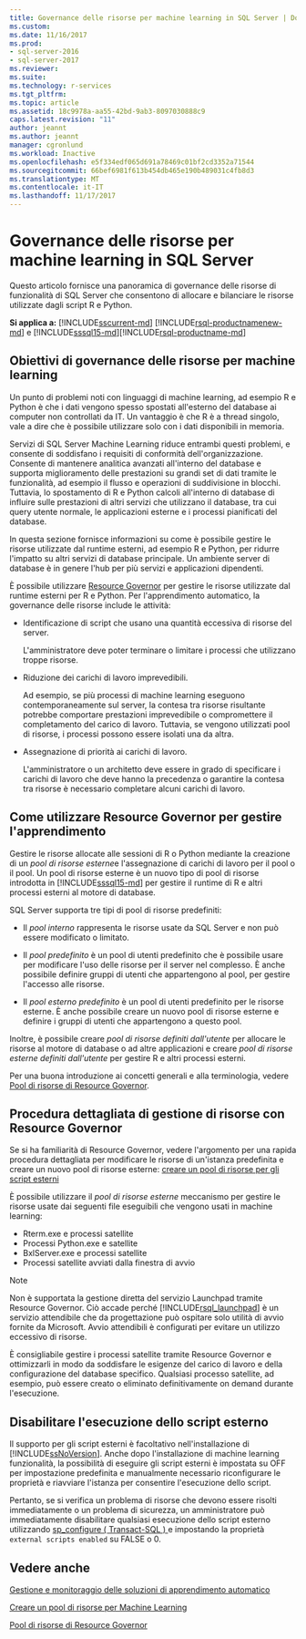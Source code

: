 ```yaml
---
title: Governance delle risorse per machine learning in SQL Server | Documenti Microsoft
ms.custom: 
ms.date: 11/16/2017
ms.prod:
- sql-server-2016
- sql-server-2017
ms.reviewer: 
ms.suite: 
ms.technology: r-services
ms.tgt_pltfrm: 
ms.topic: article
ms.assetid: 18c9978a-aa55-42bd-9ab3-8097030888c9
caps.latest.revision: "11"
author: jeannt
ms.author: jeannt
manager: cgronlund
ms.workload: Inactive
ms.openlocfilehash: e5f334edf065d691a78469c01bf2cd3352a71544
ms.sourcegitcommit: 66bef6981f613b454db465e190b489031c4fb8d3
ms.translationtype: MT
ms.contentlocale: it-IT
ms.lasthandoff: 11/17/2017
---
```

# <a name="resource-governance-for-machine-learning-in-sql-server"></a>Governance delle risorse per machine learning in SQL Server

Questo articolo fornisce una panoramica di governance delle risorse di funzionalità di SQL Server che consentono di allocare e bilanciare le risorse utilizzate dagli script R e Python.

**Si applica a:** [!INCLUDE[sscurrent-md](../../includes/sscurrent-md.md)] 
 [!INCLUDE[rsql-productnamenew-md](../../includes/rsql-productnamenew-md.md)] e [!INCLUDE[sssql15-md](../../includes/sssql15-md.md)][!INCLUDE[rsql-productname-md](../../includes/rsql-productname-md.md)]

## <a name="goals-of-resource-governance-for-machine-learning"></a>Obiettivi di governance delle risorse per machine learning

Un punto di problemi noti con linguaggi di machine learning, ad esempio R e Python è che i dati vengono spesso spostati all'esterno del database ai computer non controllati da IT. Un vantaggio è che R è a thread singolo, vale a dire che è possibile utilizzare solo con i dati disponibili in memoria. 

Servizi di SQL Server Machine Learning riduce entrambi questi problemi, e consente di soddisfano i requisiti di conformità dell'organizzazione. Consente di mantenere analitica avanzati all'interno del database e supporta miglioramento delle prestazioni su grandi set di dati tramite le funzionalità, ad esempio il flusso e operazioni di suddivisione in blocchi. Tuttavia, lo spostamento di R e Python calcoli all'interno di database di influire sulle prestazioni di altri servizi che utilizzano il database, tra cui query utente normale, le applicazioni esterne e i processi pianificati del database.

In questa sezione fornisce informazioni su come è possibile gestire le risorse utilizzate dal runtime esterni, ad esempio R e Python, per ridurre l'impatto su altri servizi di database principale. Un ambiente server di database è in genere l'hub per più servizi e applicazioni dipendenti.

È possibile utilizzare [Resource Governor](../../relational-databases/resource-governor/resource-governor.md) per gestire le risorse utilizzate dal runtime esterni per R e Python.  Per l'apprendimento automatico, la governance delle risorse include le attività:

+ Identificazione di script che usano una quantità eccessiva di risorse del server.
  
     L'amministratore deve poter terminare o limitare i processi che utilizzano troppe risorse.
  
+ Riduzione dei carichi di lavoro imprevedibili.
  
     Ad esempio, se più processi di machine learning eseguono contemporaneamente sul server, la contesa tra risorse risultante potrebbe comportare prestazioni imprevedibile o compromettere il completamento del carico di lavoro. Tuttavia, se vengono utilizzati pool di risorse, i processi possono essere isolati una da altra.
  
-   Assegnazione di priorità ai carichi di lavoro.
  
     L'amministratore o un architetto deve essere in grado di specificare i carichi di lavoro che deve hanno la precedenza o garantire la contesa tra risorse è necessario completare alcuni carichi di lavoro.

## <a name="how-to-use-resource-governor-to-manage-machine-learning"></a>Come utilizzare Resource Governor per gestire l'apprendimento
 
Gestire le risorse allocate alle sessioni di R o Python mediante la creazione di un *pool di risorse esterne*e l'assegnazione di carichi di lavoro per il pool o il pool. Un pool di risorse esterne è un nuovo tipo di pool di risorse introdotta in [!INCLUDE[sssql15-md](../../includes/sssql15-md.md)] per gestire il runtime di R e altri processi esterni al motore di database.

SQL Server supporta tre tipi di pool di risorse predefiniti: 
  
-   Il *pool interno* rappresenta le risorse usate da SQL Server e non può essere modificato o limitato.
  
-   Il *pool predefinito* è un pool di utenti predefinito che è possibile usare per modificare l'uso delle risorse per il server nel complesso. È anche possibile definire gruppi di utenti che appartengono al pool, per gestire l'accesso alle risorse.
  
-   Il *pool esterno predefinito* è un pool di utenti predefinito per le risorse esterne. È anche possibile creare un nuovo pool di risorse esterne e definire i gruppi di utenti che appartengono a questo pool.
  
 Inoltre, è possibile creare *pool di risorse definiti dall'utente* per allocare le risorse al motore di database o ad altre applicazioni e creare *pool di risorse esterne definiti dall'utente* per gestire R e altri processi esterni.
  
 Per una buona introduzione ai concetti generali e alla terminologia, vedere [Pool di risorse di Resource Governor](../../relational-databases/resource-governor/resource-governor-resource-pool.md).

  
## <a name="resource-management-walkthrough-with-resource-governor"></a>Procedura dettagliata di gestione di risorse con Resource Governor

Se si ha familiarità di Resource Governor, vedere l'argomento per una rapida procedura dettagliata per modificare le risorse di un'istanza predefinita e creare un nuovo pool di risorse esterne: [creare un pool di risorse per gli script esterni](../../advanced-analytics/r/how-to-create-a-resource-pool-for-r.md)
  
 È possibile utilizzare il *pool di risorse esterne* meccanismo per gestire le risorse usate dai seguenti file eseguibili che vengono usati in machine learning:

+ Rterm.exe e processi satellite
+ Processi Python.exe e satellite
+ BxlServer.exe e processi satellite
+ Processi satellite avviati dalla finestra di avvio
  
> [!NOTE]
> 
> Non è supportata la gestione diretta del servizio Launchpad tramite Resource Governor. Ciò accade perché [!INCLUDE[rsql_launchpad](../../includes/rsql-launchpad-md.md)] è un servizio attendibile che da progettazione può ospitare solo utilità di avvio fornite da Microsoft. Avvio attendibili è configurati per evitare un utilizzo eccessivo di risorse.
>   
> È consigliabile gestire i processi satellite tramite Resource Governor e ottimizzarli in modo da soddisfare le esigenze del carico di lavoro e della configurazione del database specifico.  Qualsiasi processo satellite, ad esempio, può essere creato o eliminato definitivamente on demand durante l'esecuzione.
  
## <a name="disable-external-script-execution"></a>Disabilitare l'esecuzione dello script esterno

Il supporto per gli script esterni è facoltativo nell'installazione di [!INCLUDE[ssNoVersion](../../includes/ssnoversion-md.md)]. Anche dopo l'installazione di machine learning funzionalità, la possibilità di eseguire gli script esterni è impostata su OFF per impostazione predefinita e manualmente necessario riconfigurare le proprietà e riavviare l'istanza per consentire l'esecuzione dello script.

Pertanto, se si verifica un problema di risorse che devono essere risolti immediatamente o un problema di sicurezza, un amministratore può immediatamente disabilitare qualsiasi esecuzione dello script esterno utilizzando [sp_configure &#40; Transact-SQL &#41; ](../../relational-databases/system-stored-procedures/sp-configure-transact-sql.md) e impostando la proprietà `external scripts enabled` su FALSE o 0.
  
## <a name="see-also"></a>Vedere anche

[Gestione e monitoraggio delle soluzioni di apprendimento automatico](../../advanced-analytics/r/managing-and-monitoring-r-solutions.md)

[Creare un pool di risorse per Machine Learning](../../advanced-analytics/r/how-to-create-a-resource-pool-for-r.md)

[Pool di risorse di Resource Governor](../../relational-databases/resource-governor/resource-governor-resource-pool.md)
